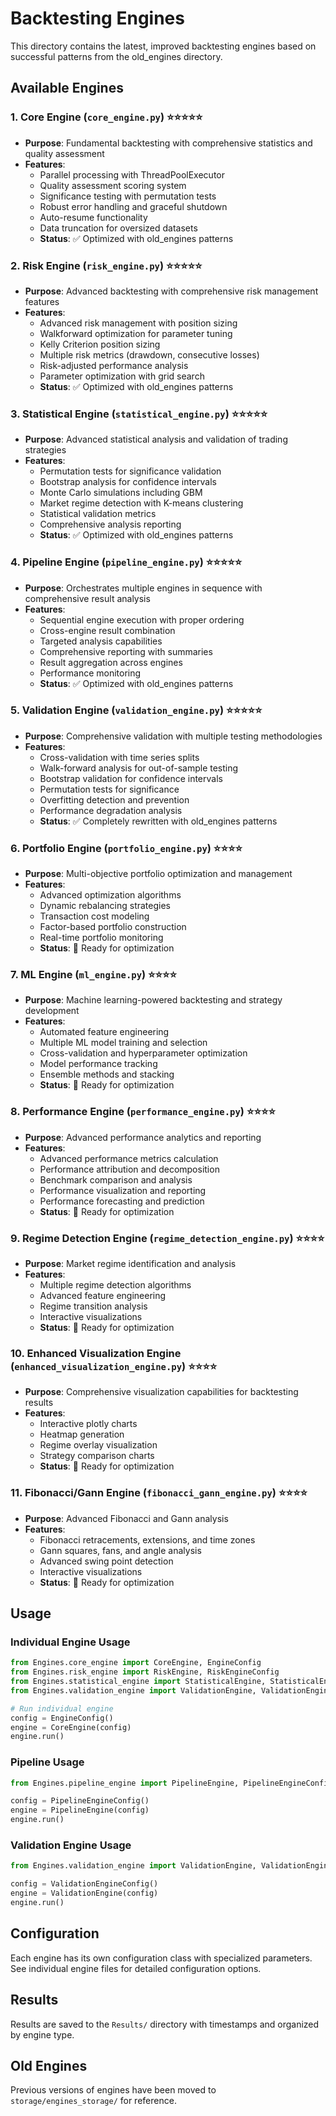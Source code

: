# Backtesting Engines

This directory contains the latest, improved backtesting engines based on successful patterns from the old_engines directory.

## Available Engines

### 1. Core Engine (`core_engine.py`) ⭐⭐⭐⭐⭐
- **Purpose**: Fundamental backtesting with comprehensive statistics and quality assessment
- **Features**: 
  - Parallel processing with ThreadPoolExecutor
  - Quality assessment scoring system
  - Significance testing with permutation tests
  - Robust error handling and graceful shutdown
  - Auto-resume functionality
  - Data truncation for oversized datasets
  - **Status**: ✅ Optimized with old_engines patterns

### 2. Risk Engine (`risk_engine.py`) ⭐⭐⭐⭐⭐
- **Purpose**: Advanced backtesting with comprehensive risk management features
- **Features**:
  - Advanced risk management with position sizing
  - Walkforward optimization for parameter tuning
  - Kelly Criterion position sizing
  - Multiple risk metrics (drawdown, consecutive losses)
  - Risk-adjusted performance analysis
  - Parameter optimization with grid search
  - **Status**: ✅ Optimized with old_engines patterns

### 3. Statistical Engine (`statistical_engine.py`) ⭐⭐⭐⭐⭐
- **Purpose**: Advanced statistical analysis and validation of trading strategies
- **Features**:
  - Permutation tests for significance validation
  - Bootstrap analysis for confidence intervals
  - Monte Carlo simulations including GBM
  - Market regime detection with K-means clustering
  - Statistical validation metrics
  - Comprehensive analysis reporting
  - **Status**: ✅ Optimized with old_engines patterns

### 4. Pipeline Engine (`pipeline_engine.py`) ⭐⭐⭐⭐⭐
- **Purpose**: Orchestrates multiple engines in sequence with comprehensive result analysis
- **Features**:
  - Sequential engine execution with proper ordering
  - Cross-engine result combination
  - Targeted analysis capabilities
  - Comprehensive reporting with summaries
  - Result aggregation across engines
  - Performance monitoring
  - **Status**: ✅ Optimized with old_engines patterns

### 5. Validation Engine (`validation_engine.py`) ⭐⭐⭐⭐⭐
- **Purpose**: Comprehensive validation with multiple testing methodologies
- **Features**:
  - Cross-validation with time series splits
  - Walk-forward analysis for out-of-sample testing
  - Bootstrap validation for confidence intervals
  - Permutation tests for significance
  - Overfitting detection and prevention
  - Performance degradation analysis
  - **Status**: ✅ Completely rewritten with old_engines patterns

### 6. Portfolio Engine (`portfolio_engine.py`) ⭐⭐⭐⭐
- **Purpose**: Multi-objective portfolio optimization and management
- **Features**:
  - Advanced optimization algorithms
  - Dynamic rebalancing strategies
  - Transaction cost modeling
  - Factor-based portfolio construction
  - Real-time portfolio monitoring
  - **Status**: 🔄 Ready for optimization

### 7. ML Engine (`ml_engine.py`) ⭐⭐⭐⭐
- **Purpose**: Machine learning-powered backtesting and strategy development
- **Features**:
  - Automated feature engineering
  - Multiple ML model training and selection
  - Cross-validation and hyperparameter optimization
  - Model performance tracking
  - Ensemble methods and stacking
  - **Status**: 🔄 Ready for optimization

### 8. Performance Engine (`performance_engine.py`) ⭐⭐⭐⭐
- **Purpose**: Advanced performance analytics and reporting
- **Features**:
  - Advanced performance metrics calculation
  - Performance attribution and decomposition
  - Benchmark comparison and analysis
  - Performance visualization and reporting
  - Performance forecasting and prediction
  - **Status**: 🔄 Ready for optimization

### 9. Regime Detection Engine (`regime_detection_engine.py`) ⭐⭐⭐⭐
- **Purpose**: Market regime identification and analysis
- **Features**:
  - Multiple regime detection algorithms
  - Advanced feature engineering
  - Regime transition analysis
  - Interactive visualizations
  - **Status**: 🔄 Ready for optimization

### 10. Enhanced Visualization Engine (`enhanced_visualization_engine.py`) ⭐⭐⭐⭐
- **Purpose**: Comprehensive visualization capabilities for backtesting results
- **Features**:
  - Interactive plotly charts
  - Heatmap generation
  - Regime overlay visualization
  - Strategy comparison charts
  - **Status**: 🔄 Ready for optimization

### 11. Fibonacci/Gann Engine (`fibonacci_gann_engine.py`) ⭐⭐⭐⭐
- **Purpose**: Advanced Fibonacci and Gann analysis
- **Features**:
  - Fibonacci retracements, extensions, and time zones
  - Gann squares, fans, and angle analysis
  - Advanced swing point detection
  - Interactive visualizations
  - **Status**: 🔄 Ready for optimization

## Usage

### Individual Engine Usage
```python
from Engines.core_engine import CoreEngine, EngineConfig
from Engines.risk_engine import RiskEngine, RiskEngineConfig
from Engines.statistical_engine import StatisticalEngine, StatisticalEngineConfig
from Engines.validation_engine import ValidationEngine, ValidationEngineConfig

# Run individual engine
config = EngineConfig()
engine = CoreEngine(config)
engine.run()
```

### Pipeline Usage
```python
from Engines.pipeline_engine import PipelineEngine, PipelineEngineConfig

config = PipelineEngineConfig()
engine = PipelineEngine(config)
engine.run()
```

### Validation Engine Usage
```python
from Engines.validation_engine import ValidationEngine, ValidationEngineConfig

config = ValidationEngineConfig()
engine = ValidationEngine(config)
engine.run()
```

## Configuration

Each engine has its own configuration class with specialized parameters. See individual engine files for detailed configuration options.

## Results

Results are saved to the `Results/` directory with timestamps and organized by engine type.

## Old Engines

Previous versions of engines have been moved to `storage/engines_storage/` for reference.
